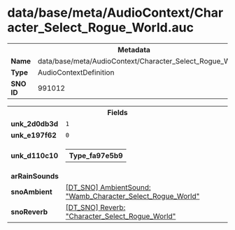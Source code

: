 <h1>data/base/meta/AudioContext/Character_Select_Rogue_World.auc</h1><table><tr><th colspan="100%">Metadata</th></tr><tr><td><b>Name</b></td><td>data/base/meta/AudioContext/Character_Select_Rogue_World.auc</td></tr><tr><td><b>Type</b></td><td>AudioContextDefinition</td></tr><tr><td><b>SNO ID</b></td><td>991012</td></tr></table>

<table><tr><th colspan="100%">Fields</th></tr><tr><td><b>unk_2d0db3d</b></td><td><code>1</code></td></tr><tr><td><b>unk_e197f62</b></td><td><code>0</code></td></tr><tr><td><b>unk_d110c10</b></td><td><table><tr><th colspan="100%">Type_fa97e5b9</th></tr></table>

</td></tr><tr><td><b>arRainSounds</b></td><td></td></tr><tr><td><b>snoAmbient</b></td><td><a href="..\AmbientSound\Wamb_Character_Select_Rogue_World.ams">[DT_SNO] AmbientSound: "Wamb_Character_Select_Rogue_World"</a></td></tr><tr><td><b>snoReverb</b></td><td><a href="..\Reverb\Character_Select_Rogue_World.rev">[DT_SNO] Reverb: "Character_Select_Rogue_World"</a></td></tr></table>

